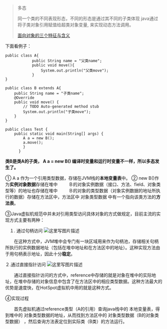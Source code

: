 > 多态
> 
>同一个类的不同表现形态，不同的形态是通过其不同的子类体现 
>java通过将子类对象引用赋值给超类对象变量, 来实现动态方法调用。
>
>[面向对象的三个特征与含义](http://blog.csdn.net/amazing7/article/details/51219687) 

下面看例子：

```
public class A{
            public String name = "父类name";
            public void move(){
                System.out.println("父类move");
            }
}
```

```
public class B extends A{
    public String name = "子类name";
    @Override
    public void move() {
        // TODO Auto-generated method stub
        System.out.println("子类move");
    }  
}
```

```
public class Test {
    public static void main(String[] args) {
        A a = new B();
        a.move();
        }
      }

```

 **类B是类A的子类， A a = new B() 编译时变量和运行时变量不一样，所以多态发生了。**
 

 ①  A a 作为一个引用类型数据，存储在JVM栈的**本地变量表**中。
 ② new B()作为**实例对象数据**存储在堆中
 　　    Ｂ的对象实例数据（接口、方法、field、对象类型等）的地址也存储在堆中
 　　  Ｂ的对象的类型数据（对象实例数据的地址所执行的数据）存储在方法区中，方法区中 对象类型数据 中有一个指向该类方法的**方法表**。

③Java虚拟机规范中并未对引用类型访问具体对象的方式做规定，目前主流的实现方式主要有两种：

　１. 通过句柄访问
    ![这里写图片描述](http://img.blog.csdn.net/20160414163216948) 

　　在这种方式中，JVM堆中会专门有一块区域用来作为句柄池，存储相关句柄所执行的实例数据地址（包括在堆中地址和在方法区中的地址）。这种实现方法由于用句柄表示地址，因此十分**稳定**。

２.通过直接指针访问
![这里写图片描述](http://img.blog.csdn.net/20160414163449343)　

　　通过直接指针访问的方式中，reference中存储的就是对象在堆中的实际地址，在堆中存储的对象信息中包含了在方法区中的相应类型数据。这种方法最大的优势是速度快，在HotSpot虚拟机中用的就是这种方式。

④实现过程

　　首先虚拟机通过reference类型（A的引用）查询java栈中的 本地变量表，得到堆中的 对象类型数据的地址，从而找到方法区中的 对象类型数据（B的对象类型数据） ，然后查询方法表定位到实际类（B类）的方法运行。